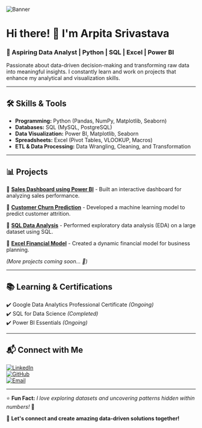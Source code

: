 ![Banner](https://source.unsplash.com/1600x400/?technology,data)

# Hi there! 👋 I'm Arpita Srivastava

### 🚀 Aspiring Data Analyst | Python | SQL | Excel | Power BI

Passionate about data-driven decision-making and transforming raw data into meaningful insights. I constantly learn and work on projects that enhance my analytical and visualization skills.

---

## 🛠️ Skills & Tools

- **Programming:** Python (Pandas, NumPy, Matplotlib, Seaborn)
- **Databases:** SQL (MySQL, PostgreSQL)
- **Data Visualization:** Power BI, Matplotlib, Seaborn
- **Spreadsheets:** Excel (Pivot Tables, VLOOKUP, Macros)
- **ETL & Data Processing:** Data Wrangling, Cleaning, and Transformation

---

## 📊 Projects

🔹 [**Sales Dashboard using Power BI**](#) - Built an interactive dashboard for analyzing sales performance.

🔹 [**Customer Churn Prediction**](#) - Developed a machine learning model to predict customer attrition.

🔹 [**SQL Data Analysis**](#) - Performed exploratory data analysis (EDA) on a large dataset using SQL.

🔹 [**Excel Financial Model**](#) - Created a dynamic financial model for business planning.

*(More projects coming soon... 🚀)*

---

## 📚 Learning & Certifications

✔️ Google Data Analytics Professional Certificate *(Ongoing)*  
✔️ SQL for Data Science *(Completed)*  
✔️ Power BI Essentials *(Ongoing)*

---

## 📬 Connect with Me

[![LinkedIn](https://img.shields.io/badge/LinkedIn-Connect-blue?style=flat&logo=linkedin)](https://linkedin.com/in/arpita-srivastava)  
[![GitHub](https://img.shields.io/badge/GitHub-Profile-black?style=flat&logo=github)](https://github.com/yourgithubprofile)  
[![Email](https://img.shields.io/badge/Email-Contact-red?style=flat&logo=gmail)](mailto:your.email@example.com)

---

⭐ **Fun Fact:** *I love exploring datasets and uncovering patterns hidden within numbers!* 🎯

🚀 **Let's connect and create amazing data-driven solutions together!**
